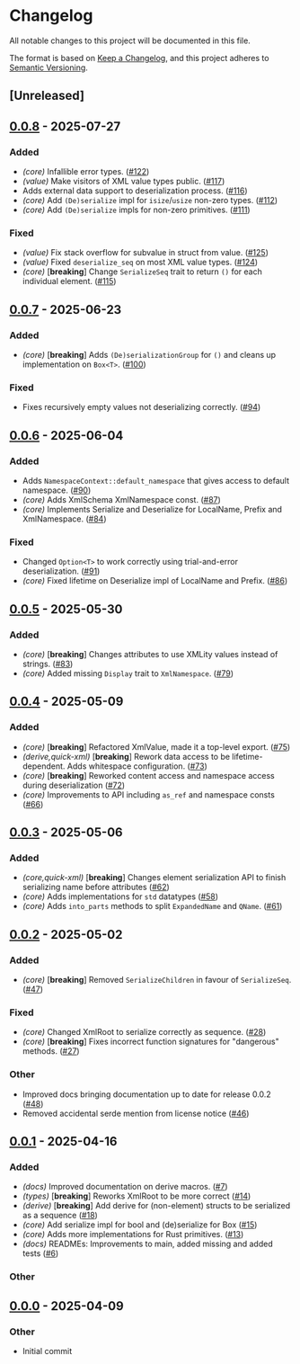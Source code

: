 # Changelog

All notable changes to this project will be documented in this file.

The format is based on [Keep a Changelog](https://keepachangelog.com/en/1.0.0/),
and this project adheres to [Semantic Versioning](https://semver.org/spec/v2.0.0.html).

## [Unreleased]

## [0.0.8](https://github.com/lukasfri/xmlity/compare/xmlity-v0.0.7...xmlity-v0.0.8) - 2025-07-27

### Added

- *(core)* Infallible error types. ([#122](https://github.com/lukasfri/xmlity/pull/122))
- *(value)* Make visitors of XML value types public. ([#117](https://github.com/lukasfri/xmlity/pull/117))
- Adds external data support to deserialization process. ([#116](https://github.com/lukasfri/xmlity/pull/116))
- *(core)* Add `(De)serialize` impl for `isize`/`usize` non-zero types. ([#112](https://github.com/lukasfri/xmlity/pull/112))
- *(core)* Add `(De)serialize` impls for non-zero primitives. ([#111](https://github.com/lukasfri/xmlity/pull/111))

### Fixed

- *(value)* Fix stack overflow for subvalue in struct from value. ([#125](https://github.com/lukasfri/xmlity/pull/125))
- *(value)* Fixed `deserialize_seq` on most XML value types. ([#124](https://github.com/lukasfri/xmlity/pull/124))
- *(core)* [**breaking**] Change `SerializeSeq` trait to return `()` for each individual element. ([#115](https://github.com/lukasfri/xmlity/pull/115))

## [0.0.7](https://github.com/lukasfri/xmlity/compare/xmlity-v0.0.6...xmlity-v0.0.7) - 2025-06-23

### Added

- *(core)* [**breaking**] Adds `(De)serializationGroup` for `()` and cleans up implementation on `Box<T>`. ([#100](https://github.com/lukasfri/xmlity/pull/100))

### Fixed

- Fixes recursively empty values not deserializing correctly. ([#94](https://github.com/lukasfri/xmlity/pull/94))

## [0.0.6](https://github.com/lukasfri/xmlity/compare/xmlity-v0.0.5...xmlity-v0.0.6) - 2025-06-04

### Added

- Adds `NamespaceContext::default_namespace` that gives access to default namespace. ([#90](https://github.com/lukasfri/xmlity/pull/90))
- *(core)* Adds XmlSchema XmlNamespace const. ([#87](https://github.com/lukasfri/xmlity/pull/87))
- *(core)* Implements Serialize and Deserialize for LocalName, Prefix and XmlNamespace. ([#84](https://github.com/lukasfri/xmlity/pull/84))

### Fixed

- Changed `Option<T>` to work correctly using trial-and-error deserialization. ([#91](https://github.com/lukasfri/xmlity/pull/91))
- *(core)* Fixed lifetime on Deserialize impl of LocalName and Prefix. ([#86](https://github.com/lukasfri/xmlity/pull/86))

## [0.0.5](https://github.com/lukasfri/xmlity/compare/xmlity-v0.0.4...xmlity-v0.0.5) - 2025-05-30

### Added

- *(core)* [**breaking**] Changes attributes to use XMLity values instead of strings. ([#83](https://github.com/lukasfri/xmlity/pull/83))
- *(core)* Added missing `Display` trait to `XmlNamespace`. ([#79](https://github.com/lukasfri/xmlity/pull/79))

## [0.0.4](https://github.com/lukasfri/xmlity/compare/xmlity-v0.0.3...xmlity-v0.0.4) - 2025-05-09

### Added

- _(core)_ [**breaking**] Refactored XmlValue, made it a top-level export. ([#75](https://github.com/lukasfri/xmlity/pull/75))
- _(derive,quick-xml)_ [**breaking**] Rework data access to be lifetime-dependent. Adds whitespace configuration. ([#73](https://github.com/lukasfri/xmlity/pull/73))
- _(core)_ [**breaking**] Reworked content access and namespace access during deserialization ([#72](https://github.com/lukasfri/xmlity/pull/72))
- _(core)_ Improvements to API including `as_ref` and namespace consts ([#66](https://github.com/lukasfri/xmlity/pull/66))

## [0.0.3](https://github.com/lukasfri/xmlity/compare/xmlity-v0.0.2...xmlity-v0.0.3) - 2025-05-06

### Added

- _(core,quick-xml)_ [**breaking**] Changes element serialization API to finish serializing name before attributes ([#62](https://github.com/lukasfri/xmlity/pull/62))
- _(core)_ Adds implementations for `std` datatypes ([#58](https://github.com/lukasfri/xmlity/pull/58))
- _(core)_ Adds `into_parts` methods to split `ExpandedName` and `QName`. ([#61](https://github.com/lukasfri/xmlity/pull/61))

## [0.0.2](https://github.com/lukasfri/xmlity/compare/xmlity-v0.0.1...xmlity-v0.0.2) - 2025-05-02

### Added

- _(core)_ [**breaking**] Removed `SerializeChildren` in favour of `SerializeSeq`. ([#47](https://github.com/lukasfri/xmlity/pull/47))

### Fixed

- _(core)_ Changed XmlRoot to serialize correctly as sequence. ([#28](https://github.com/lukasfri/xmlity/pull/28))
- _(core)_ [**breaking**] Fixes incorrect function signatures for "dangerous" methods. ([#27](https://github.com/lukasfri/xmlity/pull/27))

### Other

- Improved docs bringing documentation up to date for release 0.0.2 ([#48](https://github.com/lukasfri/xmlity/pull/48))
- Removed accidental serde mention from license notice ([#46](https://github.com/lukasfri/xmlity/pull/46))

## [0.0.1](https://github.com/lukasfri/xmlity/compare/xmlity-v0.0.0...xmlity-v0.0.1) - 2025-04-16

### Added

- _(docs)_ Improved documentation on derive macros. ([#7](https://github.com/lukasfri/xmlity/pull/7))
- _(types)_ [**breaking**] Reworks XmlRoot to be more correct ([#14](https://github.com/lukasfri/xmlity/pull/14))
- _(derive)_ [**breaking**] Add derive for (non-element) structs to be serialized as a sequence ([#18](https://github.com/lukasfri/xmlity/pull/18))
- _(core)_ Add serialize impl for bool and (de)serialize for Box<T> ([#15](https://github.com/lukasfri/xmlity/pull/15))
- _(core)_ Adds more implementations for Rust primitives. ([#13](https://github.com/lukasfri/xmlity/pull/13))
- _(docs)_ READMEs: Improvements to main, added missing and added tests ([#6](https://github.com/lukasfri/xmlity/pull/6))

### Other

## [0.0.0](https://github.com/lukasfri/xmlity/releases/tag/xmlity-v0.0.0) - 2025-04-09

### Other

- Initial commit
